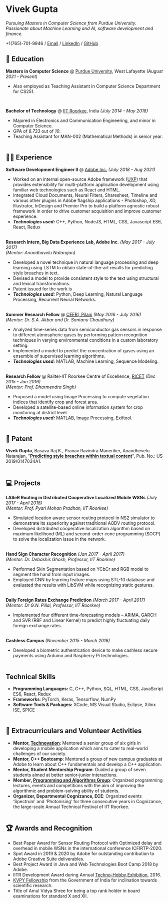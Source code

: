 # Vivek Gupta

_Pursuing Masters in Computer Science from Purdue University._ <br>
_Passionate about Machine Learning and AI, software development and finance._

+1(765)-701-9946 / [Email](mailto:gupta690@purdue.edu) / [LinkedIn](https://www.linkedin.com/in/guptav96/) / [GitHub](https://github.com/guptav96/)

## 🏫 Education

**Masters in Computer Science** @ [Purdue University](https://www.purdue.edu/), West Lafayette _(August 2021 - Present)_ <br>
- Also employed as Teaching Assistant in Computer Science Department for CS251.
<br>

**Bachelor of Technology** @ [IIT Roorkee](https://www.iitr.ac.in/Main/pages/_en_Indian_Institute_of_Technology_Roorkee__en_.html), India _(July 2014 - May 2018)_
- Majored in Electronics and Communication Engineering, and minor in Computer Science.
- GPA of _8.733_ out of _10_.
- Teaching Assistant for MAN-002 (Mathematical Methods) in senior year.
<br><br>

## 👨‍💻 Experience

**Software Development Engineer II** @ [Adobe Inc.](https://www.adobe.com/) _(July 2018 - Aug 2021)_ <br>
- Worked on an internal open-source Adobe framework ([UXP](https://www.adobe.io/photoshop/uxp/)) that provides extensibility for multi-platform application development using familiar web technologies such as React and HTML.
- Integrated Cloud Documents, Neural Filters, Sharesheet, Timeline and various other plugins in Adobe flagship applications - Photoshop, XD, Illustrator, InDesign and Premier Pro to build a platform agnostic robust framework in order to drive customer acquisition and improve customer experience.
- **_Technologies used:_** C++, Python, NodeJS, HTML, CSS, Javascript ES6, React, Redux
<br><br>

**Research Intern, Big Data Experience Lab, Adobe Inc.** _(May 2017 - July 2017)_ <br>
_(Mentor: Anandhavelu Natarajan)_ <br>
- Developed a novel technique in natural language processing and deep learning using LSTM to obtain state-of-the-art
results for predicting style breaches in text.
- Devised a model to provide consistent style to the text using structural and lexical transformations.
- Patent issued for the work is
- **_Technologies used:_** Python, Deep Learning, Natural Language Processing, Recurrent Neural Networks.
<br><br>

**Summer Research Fellow** @ [CEERI, Pilani](https://www.ceeri.res.in/) _(May 2016 - July 2016)_ <br>
_(Mentor: Dr. S.A. Akbar and Dr. Santanu Chaudhury)_ <br>
- Analyzed time-series data from semiconductor gas sensors in response to different atmospheric gases by performing pattern recognition techniques in varying environmental conditions in a custom laboratory setting.
- Implemented a model to predict the concentration of gases using an ensemble of supervised learning algorithms.
- **_Technologies used:_** MATLAB, Machine Learning, Sequence Modeling.
<br><br>

**Research Fellow** @ Railtel-IIT Roorkee Centre of Excellence, [RICET](http://ricet.iitr.ac.in/) _(Dec 2015 - Jan 2016)_ <br>
_(Mentor: Prof. Dharmendra Singh)_ <br>
- Proposed a model using Image Processing to compute vegetation indices that identify crop and forest area.
- Developed a satellite-based online information system for crop monitoring at district level.
- **_Technologies used:_** MATLAB, Image Processing, Exiftool.
<br><br>

## 📄 Patent
**Vivek Gupta**, Basava Raj K.,  Pranav Ravindra Maneriker, Anandhevelu Natarajan, "**[Predicting style breaches within textual content](https://patents.google.com/patent/US20200250375A1/en)**", Pub. No.: US 2019/0147034A1.
<br><br>

## 💻 Projects
**LASeR Routing in Distributed Cooperative Localized Mobile WSNs** _(July 2017 - April 2018)_<br>
_(Mentor: Prof. Pyari Mohan Pradhan, IIT Roorkee)_ <br>
- Simulated location aware sensor routing protocol in NS2 simulator to demonstrate its superiority against traditional AODV routing protocol.
- Developed distributed cooperative localization algorithm based on maximum likelihood (ML) and second-order cone programming (SOCP) to solve the localization issue in the network.
<br><br>

**Hand Sign Character Recognition** _(Jan 2017 - April 2017)_<br>
_(Mentor: Dr. Debashis Ghosh, Professor, IIT Roorkee)_ <br>
- Performed Skin Segmentation based on YCbCr and RGB model to segment the hand from input images.
- Employed CNN by learning feature maps using STL-10 database and evaluated the results with LibSVM while
recognizing static gestures.
<br><br>

**Daily Foreign Rates Exchange Prediction** _(March 2017 - April 2017)_<br>
_(Mentor: Dr G.N. Pillai, Professor, IIT Roorkee)_ <br>
- Implemented four different time-forecasting models – ARIMA, GARCH and SVR (RBF and Linear Kernel) to predict
highly fluctuating daily foreign exchange rates.
<br><br>

**Cashless Campus** _(November 2015 - March 2016)_<br>
- Developed a biometric authentication device to make cashless secure payments using Arduino and Raspberry Pi technologies.
<br><br>

## Technical Skills
- **Programming Languages:** C, C++, Python, SQL, HTML, CSS, JavaScript ES6, React, Redux
- **Frameworks**: PyTorch, Keras, Tensorflow, NumPy
- **Software Tools & Packages:** XCode, MS Visual Studio, Eclipse, Xilinx ISE, SPICE
<br><br>

## 📌 Extracurriculars and Volunteer Activities

- **Mentor, [Technovation](https://technovationchallenge.org/)**: Mentored a senior group of six girls in developing a mobile application which aims to cater to real-world challenges of our society.
- **Mentor, C++ Bootcamp**: Mentored a group of new campus graduates at Adobe to learn about C++ fundamentals and develop a C++ application.
- **Mentor, Student Mentorship Program**: Guided a group of seven students aimed at better senior-junior interactions.
- **Member, [Programming and Algorithms Group](http://pag.iitr.ac.in/)**: Organized programming lectures, events and competitions with the aim of improving the algorithmic and problem-solving ability of students.
- **Organizer, Departmental Cognizance, ECE**: Organized events ‘Spectrum’ and ‘Photonising’ for three consecutive years in Cognizance, the large-scale Annual Technical Festival of IIT Roorkee.
<br><br>

## 🏆 Awards and Recognition
- Best Paper Award for Sensor Routing Protocol with Optimized delay and overhead in mobile WSNs in the international conference ICFIRTP-2020.
- Spot Award in 2019 & 2020 by Adobe for outstanding contribution to Adobe Creative Suite deliverables.
- Best Project Award in Java and Web Technologies Boot Camp 2018 by Adobe.
- IITR Development Award during Annual [Techno-Hobby Exhibition](https://srishti.iitr.ac.in/), 2016.
- [KVPY Fellowship](http://www.kvpy.iisc.ernet.in/main/index.htm) from the Government of India for inclination towards scientific research.
- Title of Amul Vidya Shree for being a top rank holder in board examinations for standard X and XII.

